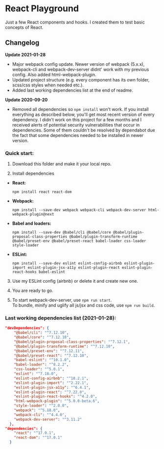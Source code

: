 # React Playground

Just a few React components and hooks. I created them to test basic concepts of React.

## Changelog

**Update 2021-01-28**
- Major webpack config update. Newer version of webpack (5.x.x), webpack-cli and webpack-dev-server didnt' work with my previous config. Also added html-webpack-plugin.
- Updated project structure (e.g. every component has its own folder, scss/css styles when needed etc.).
- Added last working dependencies list at the end of readme.

**Update 2020-09-20**  
- Removed all dependencies so ```npm install``` won't work. If you install everything as described below, you'll get most recent version of every dependency. I didn't work on this project for a few months and I received alerts of potential security vulnerabilities that occur in dependencies. Some of them couldn't be resolved by dependabot due the fact that some dependencies needed to be installed in newer version.

### Quick start:

1. Download this folder and make it your local repo.

2. Install dependencies  
- **React:**
    ```
    npm install react react-dom
    ```
- **Webpack:**
    ```
    npm install --save-dev webpack webpack-cli webpack-dev-server html-webpack-plugin@next
    ```
- **Babel and loaders:**
    ```
    npm install --save-dev @babel/cli @babel/core @babel/plugin-proposal-class-properties @babel/plugin-transform-runtime @babel/preset-env @babel/preset-react babel-loader css-loader style-loader
    ```
- **ESLint:**
    ```
    npm install --save-dev eslint eslint-config-airbnb eslint-plugin-import eslint-plugin-jsx-a11y eslint-plugin-react eslint-plugin-react-hooks babel-eslint
    ```

3. Use my ESLint config (airbnb) or delete it and create new one.

4. You are ready to go.

5. To start webpack-dev-server, use ```npm run start```.  
To bundle, minify and uglify all js/jsx and css code, use ```npm run build```.

### Last working dependencies list (2021-01-28):

```json
"devDependencies": {
    "@babel/cli": "^7.12.10",
    "@babel/core": "^7.12.10",
    "@babel/plugin-proposal-class-properties": "^7.12.1",
    "@babel/plugin-transform-runtime": "^7.12.10",
    "@babel/preset-env": "^7.12.11",
    "@babel/preset-react": "^7.12.10",
    "babel-eslint": "^10.1.0",
    "babel-loader": "^8.2.2",
    "css-loader": "^5.0.1",
    "eslint": "^7.18.0",
    "eslint-config-airbnb": "^18.2.1",
    "eslint-plugin-import": "^2.22.1",
    "eslint-plugin-jsx-a11y": "^6.4.1",
    "eslint-plugin-react": "^7.22.0",
    "eslint-plugin-react-hooks": "^4.2.0",
    "html-webpack-plugin": "^5.0.0-beta.6",
    "style-loader": "^2.0.0",
    "webpack": "^5.18.0",
    "webpack-cli": "^4.4.0",
    "webpack-dev-server": "^3.11.2"
  },
"dependencies": {
    "react": "^17.0.1",
    "react-dom": "^17.0.1"
  }
```